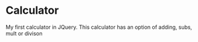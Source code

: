 # Calculator
My first calculator in JQuery. This calculator has an option of adding, subs, mult or divison
